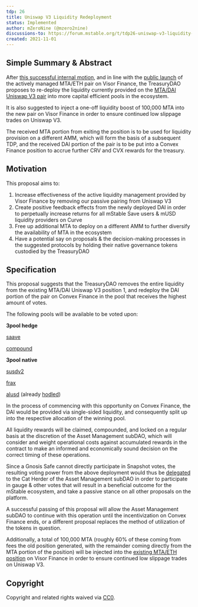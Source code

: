 ```yaml
---
tdp: 26
title: Uniswap V3 Liquidity Redeployment
status: Implemented
author: mZeroNine (@mzero2nine)
discussions-to: https://forum.mstable.org/t/tdp26-uniswap-v3-liquidity-redeployment/694
created: 2021-11-01
---
```


## Simple Summary & Abstract

After [this successful internal motion](https://snapshot.org/#/mstabledao.eth/proposal/0x4c98350264c56141b6619a3a1be3f45af95baa0af1b553b73167a8341c1b5791), and in line with the [public launch](https://medium.com/visorfinance/mstable-partners-with-visor-for-management-of-treasury-assets-and-mta-eth-liquidity-positions-on-3b8a56c3bfcb) of the actively managed MTA/ETH pair on Visor Finance, the TreasuryDAO proposes to re-deploy the liquidity currently provided on the [MTA/DAI Uniswap V3 pair](https://app.uniswap.org/#/pool/57642) into more capital efficient pools in the ecosystem.

It is also suggested to inject a one-off liquidity boost of 100,000 MTA into the new pair on Visor Finance in order to ensure continued low slippage trades on Uniswap V3.

The received MTA portion from exiting the position is to be used for liquidity provision on a different AMM, which will form the basis of a subsequent TDP, and the received DAI portion of the pair is to be put into a Convex Finance position to accrue further CRV and CVX rewards for the treasury.

## Motivation

This proposal aims to:

1) Increase effectiveness of the active liquidity management provided by Visor Finance by removing our passive pairing from Uniswap V3
2) Create positive feedback effects from the newly deployed DAI in order to perpetually increase returns for all mStable Save users & mUSD liquidity providers on Curve
3) Free up additional MTA to deploy on a different AMM to further diversify the availability of MTA in the ecosystem
4) Have a potential say on proposals & the decision-making processes in the suggested protocols by holding their native governance tokens custodied by the TreasuryDAO

## Specification

This proposal suggests that the TreasuryDAO removes the entire liquidity from the existing MTA/DAI Uniswap V3 position 1, and redeploy the DAI portion of the pair on Convex Finance in the pool that receives the highest amount of votes.

The following pools will be available to be voted upon:

**3pool hedge**

[saave](https://curve.fi/saave/deposit)

[compound](https://curve.fi/compound/deposit)

**3pool native**

[susdv2](https://curve.fi/susdv2/deposit)

[frax](https://curve.fi/frax/deposit)

[alusd](https://curve.fi/alusd/deposit) (already [hodled](https://zapper.fi/account/0x67905d3e4fec0c85dce68195f66dc8eb32f59179/protocols/ethereum/convex))

In the process of commencing with this opportunity on Convex Finance, the DAI would be provided via single-sided liquidity, and consequently split up into the respective allocation of the winning pool.

All liquidity rewards will be claimed, compounded, and locked on a regular basis at the discretion of the Asset Management subDAO, which will consider and weight operational costs against accumulated rewards in the contract to make an informed and economically sound decision on the correct timing of these operations.

Since a Gnosis Safe cannot directly participate in Snapshot votes, the resulting voting power from the above deployment would thus be [delegated](https://help.gnosis-safe.io/en/articles/4820197-how-to-participate-in-a-snapshot-poll) to the Cat Herder of the Asset Management subDAO in order to participate in gauge & other votes that will result in a beneficial outcome for the mStable ecosystem, and take a passive stance on all other proposals on the platform.

A successful passing of this proposal will allow the Asset Management subDAO to continue with this operation until the incentivization on Convex Finance ends, or a different proposal replaces the method of utilization of the tokens in question.

Additionally, a total of 100,000 MTA (roughly 60% of these coming from fees the old position generated, with the remainder coming directly from the MTA portion of the position) will be injected into the [existing MTA/ETH position](https://vault.visor.finance/dashboard) on Visor Finance in order to ensure continued low slippage trades on Uniswap V3.

## Copyright

Copyright and related rights waived via [CC0](https://creativecommons.org/publicdomain/zero/1.0/).
